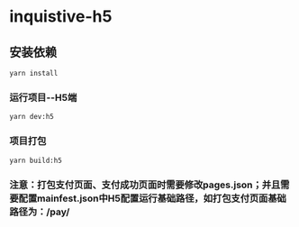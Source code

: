 # inquistive-h5

## 安装依赖
```
yarn install
```

### 运行项目--H5端
```
yarn dev:h5
```

### 项目打包
```
yarn build:h5
```

### 注意：打包支付页面、支付成功页面时需要修改pages.json；并且需要配置mainfest.json中H5配置运行基础路径，如打包支付页面基础路径为：/pay/ 

